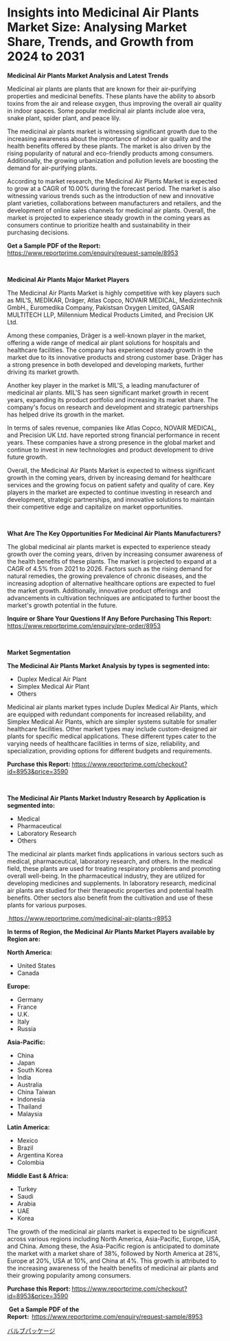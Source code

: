 <p><h1>Insights into Medicinal Air Plants Market Size: Analysing Market Share, Trends, and Growth from 2024 to 2031</h1></p><p><strong>Medicinal Air Plants Market Analysis and Latest Trends</strong></p>
<p><p>Medicinal air plants are plants that are known for their air-purifying properties and medicinal benefits. These plants have the ability to absorb toxins from the air and release oxygen, thus improving the overall air quality in indoor spaces. Some popular medicinal air plants include aloe vera, snake plant, spider plant, and peace lily.</p><p>The medicinal air plants market is witnessing significant growth due to the increasing awareness about the importance of indoor air quality and the health benefits offered by these plants. The market is also driven by the rising popularity of natural and eco-friendly products among consumers. Additionally, the growing urbanization and pollution levels are boosting the demand for air-purifying plants.</p><p>According to market research, the Medicinal Air Plants Market is expected to grow at a CAGR of 10.00% during the forecast period. The market is also witnessing various trends such as the introduction of new and innovative plant varieties, collaborations between manufacturers and retailers, and the development of online sales channels for medicinal air plants. Overall, the market is projected to experience steady growth in the coming years as consumers continue to prioritize health and sustainability in their purchasing decisions.</p></p>
<p><strong>Get a Sample PDF of the Report:&nbsp;</strong> <a href="https://www.reportprime.com/enquiry/request-sample/8953">https://www.reportprime.com/enquiry/request-sample/8953</a></p>
<p>&nbsp;</p>
<p><strong>Medicinal Air Plants Major Market Players</strong></p>
<p><p>The Medicinal Air Plants Market is highly competitive with key players such as MIL'S, MEDİKAR, Dräger, Atlas Copco, NOVAIR MEDICAL, Medizintechnik GmbH., Euromedika Company, Pakistsan Oxygen Limited, GASAIR MULTITECH LLP, Millennium Medical Products Limited, and Precision UK Ltd.</p><p>Among these companies, Dräger is a well-known player in the market, offering a wide range of medical air plant solutions for hospitals and healthcare facilities. The company has experienced steady growth in the market due to its innovative products and strong customer base. Dräger has a strong presence in both developed and developing markets, further driving its market growth.</p><p>Another key player in the market is MIL'S, a leading manufacturer of medicinal air plants. MIL'S has seen significant market growth in recent years, expanding its product portfolio and increasing its market share. The company's focus on research and development and strategic partnerships has helped drive its growth in the market.</p><p>In terms of sales revenue, companies like Atlas Copco, NOVAIR MEDICAL, and Precision UK Ltd. have reported strong financial performance in recent years. These companies have a strong presence in the global market and continue to invest in new technologies and product development to drive future growth.</p><p>Overall, the Medicinal Air Plants Market is expected to witness significant growth in the coming years, driven by increasing demand for healthcare services and the growing focus on patient safety and quality of care. Key players in the market are expected to continue investing in research and development, strategic partnerships, and innovative solutions to maintain their competitive edge and capitalize on market opportunities.</p></p>
<p>&nbsp;</p>
<p><strong>What Are The Key Opportunities For Medicinal Air Plants Manufacturers?</strong></p>
<p><p>The global medicinal air plants market is expected to experience steady growth over the coming years, driven by increasing consumer awareness of the health benefits of these plants. The market is projected to expand at a CAGR of 4.5% from 2021 to 2026. Factors such as the rising demand for natural remedies, the growing prevalence of chronic diseases, and the increasing adoption of alternative healthcare options are expected to fuel the market growth. Additionally, innovative product offerings and advancements in cultivation techniques are anticipated to further boost the market's growth potential in the future.</p></p>
<p><strong>Inquire or Share Your Questions If Any Before Purchasing This Report:</strong> <a href="https://www.reportprime.com/enquiry/pre-order/8953">https://www.reportprime.com/enquiry/pre-order/8953</a></p>
<p>&nbsp;</p>
<p><strong>Market Segmentation</strong></p>
<p><strong>The Medicinal Air Plants Market Analysis by types is segmented into:</strong></p>
<p><ul><li>Duplex Medical Air Plant</li><li>Simplex Medical Air Plant</li><li>Others</li></ul></p>
<p><p>Medicinal air plants market types include Duplex Medical Air Plants, which are equipped with redundant components for increased reliability, and Simplex Medical Air Plants, which are simpler systems suitable for smaller healthcare facilities. Other market types may include custom-designed air plants for specific medical applications. These different types cater to the varying needs of healthcare facilities in terms of size, reliability, and specialization, providing options for different budgets and requirements.</p></p>
<p><strong>Purchase this Report:&nbsp;</strong><a href="https://www.reportprime.com/checkout?id=8953&price=3590">https://www.reportprime.com/checkout?id=8953&price=3590</a></p>
<p>&nbsp;</p>
<p><strong>The Medicinal Air Plants Market Industry Research by Application is segmented into:</strong></p>
<p><ul><li>Medical</li><li>Pharmaceutical</li><li>Laboratory Research</li><li>Others</li></ul></p>
<p><p>The medicinal air plants market finds applications in various sectors such as medical, pharmaceutical, laboratory research, and others. In the medical field, these plants are used for treating respiratory problems and promoting overall well-being. In the pharmaceutical industry, they are utilized for developing medicines and supplements. In laboratory research, medicinal air plants are studied for their therapeutic properties and potential health benefits. Other sectors also benefit from the cultivation and use of these plants for various purposes.</p></p>
<p><a href="https://www.reportprime.com/medicinal-air-plants-r8953">&nbsp;https://www.reportprime.com/medicinal-air-plants-r8953</a></p>
<p><strong>In terms of Region, the Medicinal Air Plants Market Players available by Region are:</strong></p>
<p>
    <p> <strong> North America: </strong>
        <ul>
            <li>United States</li>
            <li>Canada</li>
        </ul>
        </p> 
    <p> <strong> Europe: </strong>
        <ul>
            <li>Germany</li>
            <li>France</li>
            <li>U.K.</li>
            <li>Italy</li>
            <li>Russia</li>
        </ul>
        </p> 
    <p> <strong> Asia-Pacific: </strong>
        <ul>
            <li>China</li>
            <li>Japan</li>
            <li>South Korea</li>
            <li>India</li>
            <li>Australia</li>
            <li>China Taiwan</li>
            <li>Indonesia</li>
            <li>Thailand</li>
            <li>Malaysia</li>
        </ul>
        </p> 
    <p> <strong> Latin America: </strong>
        <ul>
            <li>Mexico</li>
            <li>Brazil</li>
            <li>Argentina Korea</li>
            <li>Colombia</li>
        </ul>
        </p> 
    <p> <strong> Middle East & Africa: </strong>
        <ul>
            <li>Turkey</li>
            <li>Saudi</li>
            <li>Arabia</li>
            <li>UAE</li>
            <li>Korea</li>
        </ul>
    </p>
    </p>
<p><p>The growth of the medicinal air plants market is expected to be significant across various regions including North America, Asia-Pacific, Europe, USA, and China. Among these, the Asia-Pacific region is anticipated to dominate the market with a market share of 38%, followed by North America at 28%, Europe at 20%, USA at 10%, and China at 4%. This growth is attributed to the increasing awareness of the health benefits of medicinal air plants and their growing popularity among consumers.</p></p>
<p><strong>Purchase this Report: </strong><a href="https://www.reportprime.com/checkout?id=8953&price=3590">https://www.reportprime.com/checkout?id=8953&price=3590</a></p>
<p>&nbsp;<strong>Get a Sample PDF of the Report:&nbsp;&nbsp;</strong><a href="https://www.reportprime.com/enquiry/request-sample/8953">https://www.reportprime.com/enquiry/request-sample/8953</a></p>
<p><strong></strong></p>
<p><p><a href="https://github.com/Sophiaard2003/Market-Research-Report-List-1/blob/main/807026223262.md">バルブパッケージ</a></p></p>